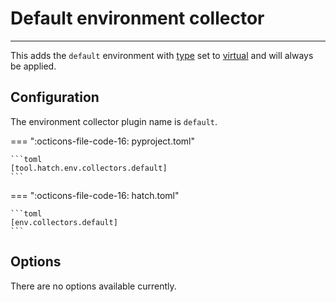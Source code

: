# Default environment collector

-----

This adds the `default` environment with [type](../../config/environment/overview.md#type) set to [virtual](../environment/virtual.md) and will always be applied.

## Configuration

The environment collector plugin name is `default`.

=== ":octicons-file-code-16: pyproject.toml"

    ```toml
    [tool.hatch.env.collectors.default]
    ```

=== ":octicons-file-code-16: hatch.toml"

    ```toml
    [env.collectors.default]
    ```

## Options

There are no options available currently.
